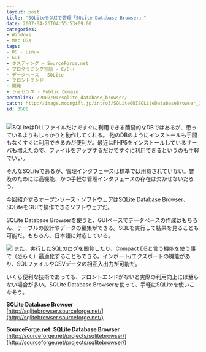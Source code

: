 ```yaml
---
layout: post
title: "SQLiteをGUIで管理「SQLite Database Browser」"
date: 2007-04-26T04:55:53+09:00
categories:
- Windows
- Mac OSX
tags: 
- OS - Linux
- GUI
- ホスティング - SourceForge.net
- プログラミング言語 - C/C++
- データベース - SQLite
- フロントエンド
- 開発
- ライセンス - Public Domain
permalink: /2007/04/sqlite_database_browser/
catch: http://image.moongift.jp/intro3/SQLiteGUISQLiteDatabaseBrowser_1181C/sqlitebrowser04_thumb.png
id: 3588
---
```

[![](http://image.moongift.jp/intro3/SQLiteGUISQLiteDatabaseBrowser_1181C/sqlitebrowser02_thumb.png)](http://image.moongift.jp/intro3/SQLiteGUISQLiteDatabaseBrowser_1181C/sqlitebrowser022.png)SQLiteはDLLファイルだけですぐに利用できる簡易的なDBではあるが、思っているよりもしっかりと動作してくれる。 他のDBのようにインストールも手間もなくすぐに利用できるのが便利だ。最近はPHP5をインストールしているサーバも増えたので、ファイルをアップするだけですぐに利用できるというのも手軽でいい。   
  
そんなSQLiteであるが、管理インタフェースは標準では用意されていない。普及のためには高機能、かつ手軽な管理インタフェースの存在は欠かせないだろう。   
  
今回紹介するオープンソース・ソフトウェアはSQLite Database Browser、SQLiteをGUIで操作できるソフトウェアだ。   
  
<!--more-->  
  
SQLite Database Browserを使うと、GUIベースでデータベースの作成はもちろん、テーブルの設計やデータの編集ができる。SQLを実行して結果を見ることも可能だ。もちろん、日本語に対応している。   
  
[![](http://image.moongift.jp/intro3/SQLiteGUISQLiteDatabaseBrowser_1181C/sqlitebrowser04_thumb.png)](http://image.moongift.jp/intro3/SQLiteGUISQLiteDatabaseBrowser_1181C/sqlitebrowser042.png) また、実行したSQLのログを閲覧したり、Compact DBと言う機能を使う事で（恐らく）最適化することもできる。インポート/エクスポートの機能があり、SQLファイルやCSVデータの相互入出力が可能だ。   
  
いくら便利な技術であっても、フロントエンドがないと実際の利用向上には至らない場合が多い。SQLite Database Browserを使って、手軽にSQLiteを使いこなそう。   
  
**SQLite Database Browser**  
[http://sqlitebrowser.sourceforge.net/](http://sqlitebrowser.sourceforge.net/)  
  
**SourceForge.net: SQLite Database Browser**  
[http://sourceforge.net/projects/sqlitebrowser/](http://sourceforge.net/projects/sqlitebrowser/)